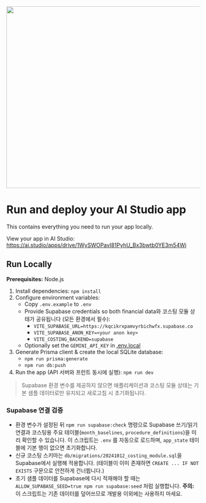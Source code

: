 <div align="center">
<img width="1200" height="475" alt="GHBanner" src="https://github.com/user-attachments/assets/0aa67016-6eaf-458a-adb2-6e31a0763ed6" />
</div>

# Run and deploy your AI Studio app

This contains everything you need to run your app locally.

View your app in AI Studio: https://ai.studio/apps/drive/1WySWOPavI81PyhU_Bx3bwtb0YE3m54Wi

## Run Locally

**Prerequisites:**  Node.js


1. Install dependencies:
   `npm install`
2. Configure environment variables:
   - Copy `.env.example` to `.env`
   - Provide Supabase credentials so both financial data와 코스팅 모듈 상태가 공유됩니다 (모든 환경에서 필수):
     - `VITE_SUPABASE_URL=https://kqcikrxpamvyrbichwfx.supabase.co`
     - `VITE_SUPABASE_ANON_KEY=<your anon key>`
     - `VITE_COSTING_BACKEND=supabase`
   - Optionally set the `GEMINI_API_KEY` in [.env.local](.env.local)
3. Generate Prisma client & create the local SQLite database:
   - `npm run prisma:generate`
   - `npm run db:push`
4. Run the app (API 서버와 프런트 동시에 실행):
   `npm run dev`

> Supabase 환경 변수를 제공하지 않으면 애플리케이션과 코스팅 모듈 상태는 기본 샘플 데이터로만 유지되고 새로고침 시 초기화됩니다.

### Supabase 연결 검증

- 환경 변수가 설정된 뒤 `npm run supabase:check` 명령으로 Supabase 쓰기/읽기 연결과 코스팅용 주요 테이블(`month_baselines`, `procedure_definitions`)을 미리 확인할 수 있습니다. 이 스크립트는 `.env` 를 자동으로 로드하며, `app_state` 테이블에 기본 행이 없으면 초기화합니다.
- 신규 코스팅 스키마는 `db/migrations/20241012_costing_module.sql`을 Supabase에서 실행해 적용합니다. (테이블이 이미 존재하면 `CREATE ... IF NOT EXISTS` 구문으로 안전하게 건너뜁니다.)
- 초기 샘플 데이터를 Supabase에 다시 적재해야 할 때는 `ALLOW_SUPABASE_SEED=true npm run supabase:seed` 처럼 실행합니다. **주의:** 이 스크립트는 기존 데이터를 덮어쓰므로 개발용 이외에는 사용하지 마세요.

